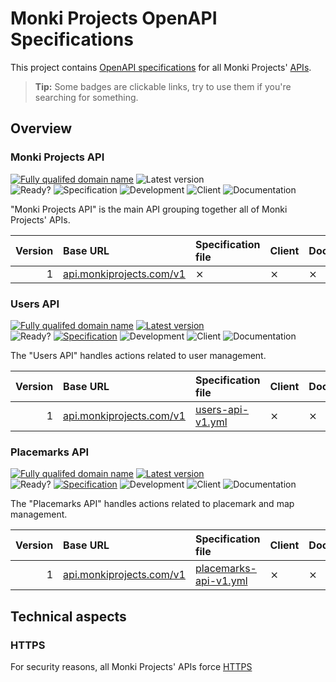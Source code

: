 # Monki Projects OpenAPI Specifications

This project contains [OpenAPI specifications](https://swagger.io/specification/)
for all Monki Projects' [APIs](https://en.wikipedia.org/wiki/API).

> **Tip:** Some badges are clickable links, try to use them if you're searching for something.

## Overview

### Monki Projects API

[![Fully qualifed domain name](https://img.shields.io/badge/base-api.monkiprojects.com-informational)](https://api.monkiprojects.com)
![Latest version](https://img.shields.io/badge/latest-x.x.x-inactive)  
![Ready?](https://img.shields.io/badge/ready%3F-NO-critical)
![Specification](https://img.shields.io/badge/specification-TODO-critical)
![Development](https://img.shields.io/badge/development-TODO-critical)
![Client](https://img.shields.io/badge/client-TODO-critical)
![Documentation](https://img.shields.io/badge/documentation-TODO-critical)

"Monki Projects API" is the main API grouping together all of Monki Projects' APIs.

| Version | Base URL | Specification file | Client | Documentation |
| ------: | :------- | :----------------- | :----- | :------------ |
| 1       | [api.monkiprojects.com/v1](https://api.monkiprojects.com/v1) | ⨯ | ⨯ | ⨯ |

### Users API

[![Fully qualifed domain name](https://img.shields.io/badge/base-api.monkiprojects.com-informational)](https://api.monkiprojects.com)
[![Latest version](https://img.shields.io/badge/latest-1.0.0-informational)](https://api.monkiprojects.com/v1)  
![Ready?](https://img.shields.io/badge/ready%3F-YES-success)
[![Specification](https://img.shields.io/badge/specification-Almost_Ready-important)](./users-api-v1.yml)
![Development](https://img.shields.io/badge/development-Up_To_Date-success)
![Client](https://img.shields.io/badge/client-TODO-critical)
![Documentation](https://img.shields.io/badge/documentation-TODO-critical)

The "Users API" handles actions related to user management.

| Version | Base URL | Specification file | Client | Documentation |
| ------: | :------- | :----------------- | :----- | :------------ |
| 1       | [api.monkiprojects.com/v1](https://api.monkiprojects.com/v1) | [users-api-v1.yml](./users-api-v1.yml) | ⨯ | ⨯ |

### Placemarks API

[![Fully qualifed domain name](https://img.shields.io/badge/base-api.monkiprojects.com-informational)](https://api.monkiprojects.com)
[![Latest version](https://img.shields.io/badge/latest-1.0.0-informational)](https://api.monkiprojects.com/v1)  
![Ready?](https://img.shields.io/badge/ready%3F-NO-critical)
[![Specification](https://img.shields.io/badge/specification-Almost_Ready-important)](./placemarks-api-v1.yml)
![Development](https://img.shields.io/badge/development-Almost_Ready-important)
![Client](https://img.shields.io/badge/client-TODO-critical)
![Documentation](https://img.shields.io/badge/documentation-TODO-critical)

The "Placemarks API" handles actions related to placemark and map management.

| Version | Base URL | Specification file | Client | Documentation |
| ------: | :------- | :----------------- | :----- | :------------ |
| 1       | [api.monkiprojects.com/v1](https://api.monkiprojects.com/v1) | [placemarks-api-v1.yml](./placemarks-api-v1.yml) | ⨯ | ⨯ |

## Technical aspects

### HTTPS

For security reasons, all Monki Projects' APIs force [HTTPS](https://en.wikipedia.org/wiki/HTTPS)

